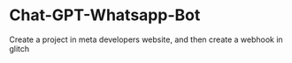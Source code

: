 # Chat-GPT-Whatsapp-Bot
Create a project in meta developers website, and then create a webhook in glitch
